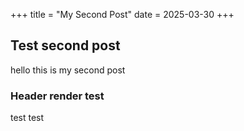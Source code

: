 +++
title = "My Second Post"
date = 2025-03-30
+++

## Test second post

hello this is my second post 

### Header render test

test test
